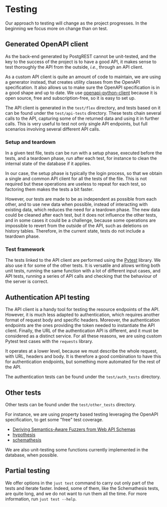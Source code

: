 # Testing

Our approach to testing will change as the project progresses.
In the beginning we focus more on change than on test.

## Generated OpenAPI client

As the back-end generated by PostgREST cannot be unit-tested, and the key to
the success of the project is to have a good API, it makes sense to test
thoroughly the API from the outside, _i.e._, through an API client.

As a custom API client is quite an amount of code to maintain, we are using a
generator instead, that creates utility classes from the OpenAPI specification.
It also allows us to make sure the OpenAPI specification is in a good shape and
up to date. We use [openapi-python-client](https://github.com/openapi-generators/openapi-python-client)
because it is open source, free and subscription-free, so it is easy to set up.

The API client is generated in the `test/flex` directory, and tests
based on it can be found under the `test/api-tests` directory. These tests chain
several calls to the API, capturing some of the returned data and using it in
further calls. This is very useful to test not only single API endpoints, but
full scenarios involving several different API calls.

### Setup and teardown

In a given test file, tests can be run with a setup phase, executed before the
tests, and a teardown phase, run after each test, for instance to clean the
internal state of the database if it applies.

In our case, the setup phase is typically the login process, so that we obtain
a single and common API client for all the tests of the file. This is not
required but these operations are useless to repeat for each test, so factoring
them makes the tests a bit faster.

However, our tests are made to be as independent as possible from each other,
and to use new data when possible, instead of interacting with existing data,
which reduces the need for a teardown phase.
The new data could be cleaned after each test, but it does not influence the
other tests, and in some cases it could be a challenge, because some operations
are impossible to revert from the outside of the API, such as deletions on
history tables.
Therefore, in the current state, tests do not include a teardown phase.

### Test framework

The tests linked to the API client are performed using the [Pytest](https://docs.pytest.org/en/8.2.x/)
library. We also use it for some of the other tests. It is versatile and allows
writing both unit tests, running the same function with a lot of different input
cases, and API tests, running a series of API calls and checking that the
behaviour of the server is correct.

## Authentication API testing

The API client is a handy tool for testing the resource endpoints of the API.
However, it is much less adapted to authentication, which requires another
format of request body and specific headers. Moreover, the authentication
endpoints are the ones providing the token needed to instantiate the API client.
Finally, the URL of the authentication API is different, and it must be
considered as a distinct service. For all these reasons, we are using custom
Pytest test cases with the `requests` library.

It operates at a lower level, because we must describe the whole request, with
URL, headers and body. It is therefore a good combination to have this for
authentication endpoints, but something more automated for the rest of the API.

The authentication tests can be found under the `test/auth_tests` directory.

## Other tests

Other tests can be found under the `test/other_tests` directory.

For instance, we are using property based testing leveraging the OpenAPI
specification, to get some "free" test coverage.

* [Deriving Semantics-Aware Fuzzers from Web API Schemas](https://arxiv.org/abs/2112.10328)
* [hypothesis](https://hypothesis.readthedocs.io/en/latest/)
* [schemathesis](https://github.com/schemathesis/schemathesis)

We are also unit-testing some functions currently implemented in the database,
when possible.

## Partial testing

We offer options in the `just test` command to carry out only part of the tests
and iterate faster.
Indeed, some of them, like the Schemathesis tests, are quite long, and we do not
want to run them all the time.
For more information, run `just test --help`.
